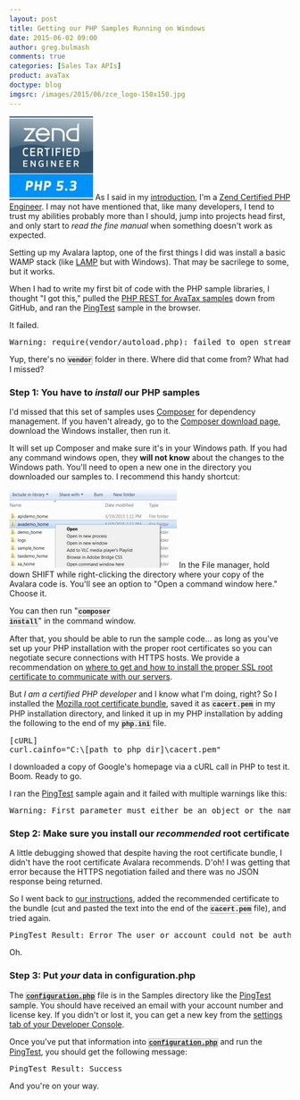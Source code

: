 ```yaml
---
layout: post
title: Getting our PHP Samples Running on Windows
date: 2015-06-02 09:00
author: greg.bulmash
comments: true
categories: [Sales Tax APIs]
product: avaTax
doctype: blog
imgsrc: /images/2015/06/zce_logo-150x150.jpg
---
```

<img class="alignleft size-thumbnail wp-image-9188" src="/images/2015/06/zce_logo-150x150.jpg" alt="Zend Certified Engineer Logo" width="150" height="150" /> As I said in my <a href="/blog/2015/05/05/subject-so-much-new-we-cant-even-was-because-awesome">introduction</a>, I'm a <a href="http://www.zend.com/en/services/certification/php-5-certification">Zend Certified PHP Engineer</a>. I may not have mentioned that, like many developers, I tend to trust my abilities probably more than I should, jump into projects head first, and only start to <i>read the fine manual</i> when something doesn't work as expected.

Setting up my Avalara laptop, one of the first things I did was install a basic WAMP stack (like <a href="http://en.wikipedia.org/wiki/LAMP_(software_bundle)">LAMP</a> but with Windows). That may be sacrilege to some, but it works.

When I had to write my first bit of code with the PHP sample libraries, I thought "I got this," pulled the <a href="https://github.com/avadev/AvaTax-Calc-REST-PHP/">PHP REST for AvaTax samples</a> down from GitHub, and ran the <a href="https://github.com/avadev/AvaTax-Calc-REST-PHP/blob/master/Samples/PingTest.php">PingTest</a> sample in the browser.

It failed.
<pre class="prettyprint">Warning: require(vendor/autoload.php): failed to open stream: No such file or directory...</pre>
Yup, there's no <code style="font-family: Courier, Courier New; font-size: 12px; font-weight: bold; background-color: #f0f0f0; border: 1px solid #bbb;">vendor</code> folder in there. Where did that come from? What had I missed?
<h3>Step 1: You have to <i>install</i> our PHP samples</h3>
I'd missed that this set of samples uses <a href="https://getcomposer.org/">Composer</a> for dependency management. If you haven't already, go to the <a href="https://getcomposer.org/download/">Composer download page</a>, download the Windows installer, then run it.

It will set up Composer and make sure it's in your Windows path. If you had any command windows open, they <strong>will not know</strong> about the changes to the Windows path. You'll need to open a new one in the directory you downloaded our samples to. I recommend this handy shortcut:

<img class="alignright size-medium wp-image-9189" src="/images/2015/06/rightshiftclick-300x141.jpg" alt="shift + right click on a directory" width="300" height="141" /> In the File manager, hold down SHIFT while right-clicking the directory where your copy of the Avalara code is. You'll see an option to "Open a command window here." Choose it.

You can then run "<code style="font-family: Courier, Courier New; font-size: 12px; font-weight: bold; background-color: #f0f0f0; border: 1px solid #bbb;">composer install</code>" in the command window.

After that, you should be able to run the sample code... as long as you've set up your PHP installation with the proper root certificates so you can negotiate secure connections with HTTPS hosts. We provide a recommendation on <a href="/avatax/ssl-certificates">where to get and how to install the proper SSL root certificate to communicate with our servers</a>.

But <em>I am a certified PHP developer</em> and I know what I'm doing, right? So I installed the <a href="http://curl.haxx.se/ca/cacert.pem">Mozilla root certificate bundle</a>, saved it as <code style="font-family: Courier, Courier New; font-size: 12px; font-weight: bold; background-color: #f0f0f0; border: 1px solid #bbb;">cacert.pem</code> in my PHP installation directory, and linked it up in my PHP installation by adding the following to the end of my <code style="font-family: Courier, Courier New; font-size: 12px; font-weight: bold; background-color: #f0f0f0; border: 1px solid #bbb;">php.ini</code> file.
<pre class="prettyprint">[cURL]
curl.cainfo="C:\[path to php dir]\cacert.pem"</pre>
I downloaded a copy of Google's homepage via a cURL call in PHP to test it. Boom. Ready to go.

I ran the <a href="https://github.com/avadev/AvaTax-Calc-REST-PHP/blob/master/Samples/PingTest.php">PingTest</a> sample again and it failed with multiple warnings like this:
<pre class="prettyprint">Warning: First parameter must either be an object or the name of an existing class in \Samples\src\AvaTax\EstimateTaxResult.php on line 41</pre>
<h3>Step 2: Make sure you install our <i>recommended</i> root certificate</h3>
A little debugging showed that despite having the root certificate bundle, I didn't have the root certificate Avalara recommends. D'oh! I was getting that error because the HTTPS negotiation failed and there was no JSON response being returned.

So I went back to <a href="/avatax/ssl-certificates">our instructions</a>, added the recommended certificate to the bundle (cut and pasted the text into the end of the <code style="font-family: Courier, Courier New; font-size: 12px; font-weight: bold; background-color: #f0f0f0; border: 1px solid #bbb;">cacert.pem</code> file), and tried again.
<pre class="prettyprint">PingTest Result: Error The user or account could not be authenticated.</pre>
Oh.
<h3>Step 3: Put <i>your</i> data in configuration.php</h3>
The <a style="font-family: Courier, Courier New; font-size: 12px; font-weight: bold; background-color: #f0f0f0; border: 1px solid #bbb;" href="https://github.com/avadev/AvaTax-Calc-REST-PHP/blob/master/Samples/configuration.php">configuration.php</a> file is in the Samples directory like the <a href="https://github.com/avadev/AvaTax-Calc-REST-PHP/blob/master/Samples/PingTest.php">PingTest</a> sample. You should have received an email with your account number and license key. If you didn't or lost it, you can get a new key from the <a href="https://admin-development.avalara.net/AvaTax/Options/OptionsHome.aspx">settings tab of your Developer Console</a>.

Once you've put that information into <a style="font-family: Courier, Courier New; font-size: 12px; font-weight: bold; background-color: #f0f0f0; border: 1px solid #bbb;" href="https://github.com/avadev/AvaTax-Calc-REST-PHP/blob/master/Samples/configuration.php">configuration.php</a> and run the <a href="https://github.com/avadev/AvaTax-Calc-REST-PHP/blob/master/Samples/PingTest.php">PingTest</a>, you should get the following message:
<pre class="prettyprint">PingTest Result: Success</pre>
And you're on your way.

<script src="https://google-code-prettify.googlecode.com/svn/loader/run_prettify.js"></script>
